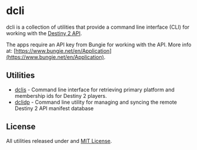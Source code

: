 # dcli

dcli is a collection of utilities that provide a command line interface (CLI) for working with the [Destiny 2 API](https://github.com/Bungie-net/api). 

The apps require an API key from Bungie for working with the API. More info at: [https://www.bungie.net/en/Application](https://www.bungie.net/en/Application).

## Utilities

* [dclis](/mikechambers/dcli/tree/main/dclis) - Command line interface for retrieving primary platform and membership ids for Destiny 2 players.
* [dclidp](/mikechambers/dcli/tree/main/dclidp) - Command line utility for managing and syncing the remote Destiny 2 API manifest database

## License

All utilities released under and [MIT License](LICENSE.md).

